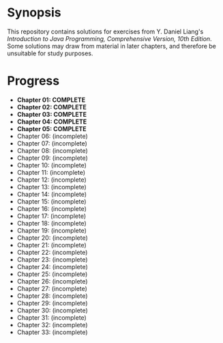 # Synopsis
This repository contains solutions for exercises from Y. Daniel Liang's *Introduction to Java Programming, Comprehensive Version, 10th Edition*. Some solutions may draw from material in later chapters, and therefore be unsuitable for study purposes.

# Progress
- __Chapter 01: COMPLETE__
- __Chapter 02: COMPLETE__
- __Chapter 03: COMPLETE__
- __Chapter 04: COMPLETE__
- __Chapter 05: COMPLETE__
- Chapter 06: (incomplete)
- Chapter 07: (incomplete)
- Chapter 08: (incomplete)
- Chapter 09: (incomplete)
- Chapter 10: (incomplete)
- Chapter 11: (incomplete)
- Chapter 12: (incomplete)
- Chapter 13: (incomplete)
- Chapter 14: (incomplete)
- Chapter 15: (incomplete)
- Chapter 16: (incomplete)
- Chapter 17: (incomplete)
- Chapter 18: (incomplete)
- Chapter 19: (incomplete)
- Chapter 20: (incomplete)
- Chapter 21: (incomplete)
- Chapter 22: (incomplete)
- Chapter 23: (incomplete)
- Chapter 24: (incomplete)
- Chapter 25: (incomplete)
- Chapter 26: (incomplete)
- Chapter 27: (incomplete)
- Chapter 28: (incomplete)
- Chapter 29: (incomplete)
- Chapter 30: (incomplete)
- Chapter 31: (incomplete)
- Chapter 32: (incomplete)
- Chapter 33: (incomplete)
